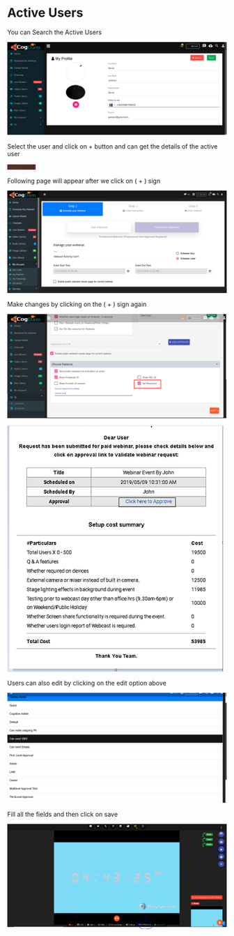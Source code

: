 # Active Users

You can Search the Active Users 

![](../.gitbook/assets/image%20%2852%29.png)

Select the user and click on + button and can get the details of the active user

![](../.gitbook/assets/image%20%2853%29.png)

Following page will appear after we click on \( + \) sign

![](../.gitbook/assets/image%20%28263%29.png)

Make changes by clicking on the \( + \) sign again

![](../.gitbook/assets/image%20%28124%29.png)

![](../.gitbook/assets/image%20%2867%29.png)

Users can also edit by clicking on the edit option above

![](../.gitbook/assets/image%20%28259%29.png)

Fill all the fields and then click on save

![](../.gitbook/assets/image%20%28154%29.png)

